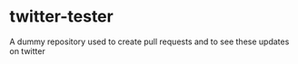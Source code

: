 # twitter-tester
A dummy repository used to create pull requests and to see these updates on twitter
